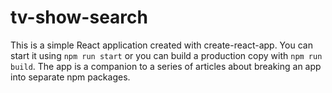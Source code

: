 # tv-show-search
This is a simple React application created with create-react-app.
You can start it using ```npm run start``` or you can build a production copy with ```npm run build```.
The app is a companion to a series of articles about breaking an app into separate npm packages.
